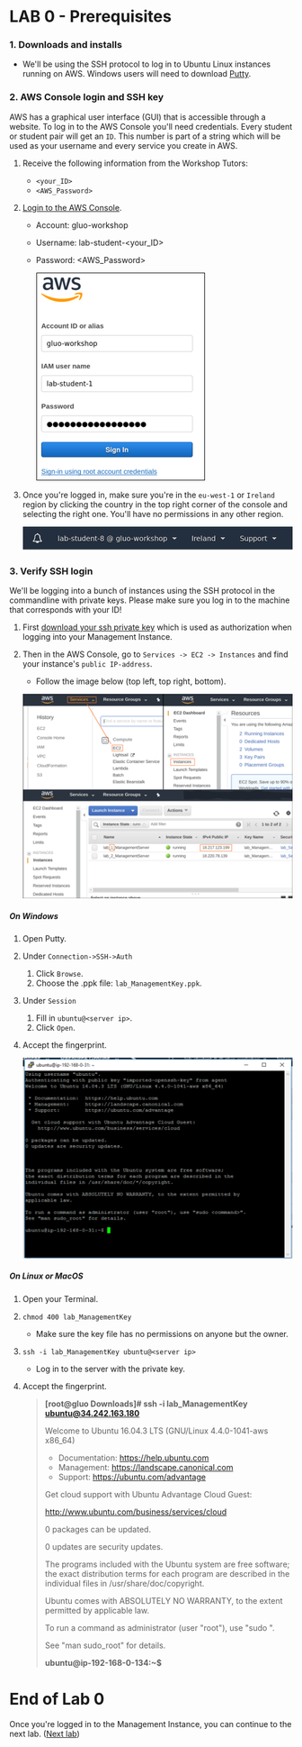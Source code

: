 # **LAB 0 - Prerequisites** #

### 1. Downloads and installs ###

* We'll be using the SSH protocol to log in to Ubuntu Linux instances running on AWS. Windows users will need to download [Putty](https://www.chiark.greenend.org.uk/~sgtatham/putty/latest.html).

### 2. AWS Console login and SSH key ###
AWS has a graphical user interface (GUI) that is accessible through a website.  To log in to the AWS Console you'll need credentials. Every student or student pair will get an `ID`. This number is part of a string which will be used as your username and every service you create in AWS.

1. Receive the following information from the Workshop Tutors:
    * `<your_ID>`
    * `<AWS_Password>`
1. [Login to the AWS Console](https://gluo-workshop.signin.aws.amazon.com/console).
    * Account: gluo-workshop
    * Username: lab-student-<your_ID>
    * Password: <AWS_Password>

        ![](../Images/AWSConsoleLogin.png?raw=true)

1. Once you're logged in, make sure you're in the `eu-west-1` or `Ireland` region by clicking the country in the top right corner of the console and selecting the right one. You'll have no permissions in any other region.

    ![](../Images/AWSRegionSelection.png?raw=true)
    
### 3. Verify SSH login ###
We'll be logging into a bunch of instances using the SSH protocol in the commandline with private keys. 
Please make sure you log in to the machine that corresponds with your ID!

1. First [download your ssh private key](http://studentinfo.gluo.cloud/index.html) which is used as authorization when logging into your Management Instance.
1. Then in the AWS Console, go to `Services -> EC2 -> Instances` and find your instance's `public IP-address`.
    * Follow the image below (top left, top right, bottom).
  
    ![](../Images/AWSGotoIntro.png?raw=true)

##### **On Windows**

1. Open Putty.
1. Under `Connection->SSH->Auth`
    1. Click `Browse`.
    1. Choose the .ppk file: `lab_ManagementKey.ppk`.
1. Under `Session`
    1. Fill in `ubuntu@<server ip>`.
    1. Click `Open`.
1. Accept the fingerprint.
  
    ![](../Images/AWSPuttyLoginWindows.png?raw=true)
    
##### **On Linux or MacOS**

1. Open your Terminal.
1. `chmod 400 lab_ManagementKey` 
    * Make sure the key file has no permissions on anyone but the owner.
1. `ssh -i lab_ManagementKey ubuntu@<server ip>` 
    * Log in to the server with the private key.
1. Accept the fingerprint.

    >**[root@gluo Downloads]# ssh -i lab_ManagementKey ubuntu@34.242.163.180**
    >
    >Welcome to Ubuntu 16.04.3 LTS (GNU/Linux 4.4.0-1041-aws x86_64)
    >
    > * Documentation:  https://help.ubuntu.com
    > * Management:     https://landscape.canonical.com
    > * Support:        https://ubuntu.com/advantage
    >
    >  Get cloud support with Ubuntu Advantage Cloud Guest:
    >
    >    http://www.ubuntu.com/business/services/cloud
    >
    >
    >0 packages can be updated.
    >
    >0 updates are security updates.
    >
    >
    >
    >The programs included with the Ubuntu system are free software;
    the exact distribution terms for each program are described in the
    individual files in /usr/share/doc/copyright.
    >
    >Ubuntu comes with ABSOLUTELY NO WARRANTY, to the extent permitted by
    applicable law.
    >
    >To run a command as administrator (user "root"), use "sudo <command>".
    >
    >See "man sudo_root" for details.
    >
    >**ubuntu@ip-192-168-0-134:~$**
  
# End of Lab 0
Once you're logged in to the Management Instance, you can continue to the next lab. ([Next lab](../Lab%201%20-%20AWS%20Console%20and%20EC2))

